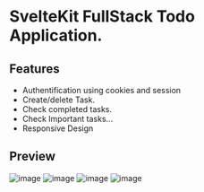 # SvelteKit FullStack Todo Application.

## Features

* Authentification using cookies and session
* Create/delete Task.
* Check completed tasks.
* Check Important tasks...
* Responsive Design

## Preview
![image](https://user-images.githubusercontent.com/79634799/177003165-37859f62-1248-48b7-b611-926b4cfb8a7b.png)
![image](https://user-images.githubusercontent.com/79634799/177003237-3ed5a43c-d2c7-4f26-9b07-0ed47b62c0cb.png)
![image](https://user-images.githubusercontent.com/79634799/177003199-08ce1950-af06-4798-91b9-44cf151480cd.png)
![image](https://user-images.githubusercontent.com/79634799/177003217-0c1031af-bd0c-4070-a532-aa4f0aab8c2a.png)
